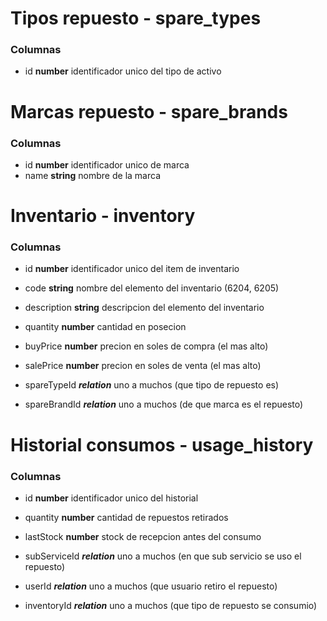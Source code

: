 # Tipos repuesto - spare_types
### Columnas
- id **number** identificador unico del tipo de activo

# Marcas repuesto - spare_brands
### Columnas
- id **number** identificador unico de marca
- name **string** nombre de la marca

# Inventario - inventory
### Columnas
- id **number** identificador unico del item de inventario
- code **string** nombre del elemento del inventario (6204, 6205)
- description **string** descripcion del elemento del inventario
- quantity **number** cantidad en posecion
- buyPrice **number** precion en soles de compra (el mas alto)
- salePrice **number** precion en soles de venta (el mas alto)

- spareTypeId ***relation*** uno a muchos (que tipo de repuesto es)
- spareBrandId ***relation*** uno a muchos (de que marca es el repuesto)

# Historial consumos - usage_history
### Columnas
- id **number** identificador unico del historial
- quantity **number** cantidad de repuestos retirados
- lastStock **number** stock de recepcion antes del consumo

- subServiceId ***relation*** uno a muchos (en que sub servicio se uso el repuesto)
- userId ***relation*** uno a muchos (que usuario retiro el repuesto)
- inventoryId ***relation*** uno a muchos (que tipo de repuesto se consumio)
